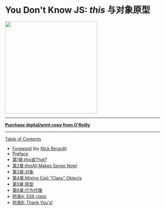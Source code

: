 # You Don't Know JS: *this* 与对象原型
<img src="cover.jpg" width="300">

-----

**[Purchase digital/print copy from O'Reilly](http://shop.oreilly.com/product/0636920033738.do)**

-----

[Table of Contents](toc.md)

* [Foreword](foreword.md) (by [Nick Berardi](https://github.com/nberardi))
* [Preface](../preface.md)
* [第1章:*this*或That?](ch1.md)
* [第2章:*this*All Makes Sense Now!](ch2.md)
* [第3章:对象](ch3.md)
* [第4章:Mixing (Up) "Class" Objects](ch4.md)
* [第5章:原型](ch5.md)
* [第6章:行为代理](ch6.md)
* [附录A: ES6 *class*](apA.md)
* [附录B: Thank You's!](apB.md)
